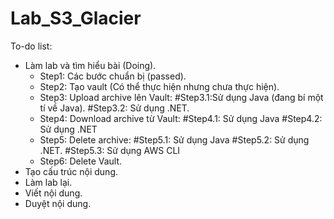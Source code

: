 # Lab_S3_Glacier
To-do list:
- Làm lab và tìm hiểu bài (Doing).
  + Step1: Các bước chuẩn bị (passed).
  + Step2: Tạo vault (Có thể thực hiện nhưng chưa thực hiện).
  + Step3: Upload archive lên Vault:
    #Step3.1:Sử dụng Java (đang bí một tí về Java).
    #Step3.2: Sử dụng .NET.
  + Step4: Download archive từ Vault:
    #Step4.1: Sử dụng Java
    #Step4.2: Sử dụng .NET
  + Step5: Delete archive:
    #Step5.1: Sử dụng Java
    #Step5.2: Sử dụng .NET.
    #Step5.3: Sử dụng AWS CLI
  + Step6: Delete Vault.
- Tạo cấu trúc nội dung.
- Làm lab lại.
- Viết nội dung.
- Duyệt nội dung.
